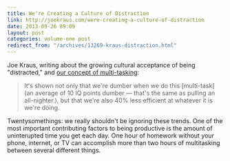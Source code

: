 ```yaml
---
title: We're Creating a Culture of Distraction
link: http://joekraus.com/were-creating-a-culture-of-distraction
date: 2013-09-26 09:09
layout: post
categories: volume-one post
redirect_from: "/archives/13269-kraus-distraction.html"
---
```



Joe Kraus, writing about the growing cultural acceptance of being "distracted," and [our concept of multi-tasking](http://joekraus.com/were-creating-a-culture-of-distraction):

> It's shown not only that we're dumber when we do this [multi-task] (an average of 10 IQ points dumber &mdash; that's the same as pulling an all-nighter.), but that we're also 40% less efficient at whatever it is we're doing.

Twentysomethings: we really shouldn't be ignoring these trends. One of the most important contributing factors to being productive is the amount of uninterupted time you get each day. One hour of homework without your phone, internet, or TV can accomplish more than two hours of multitasking between several different things.
